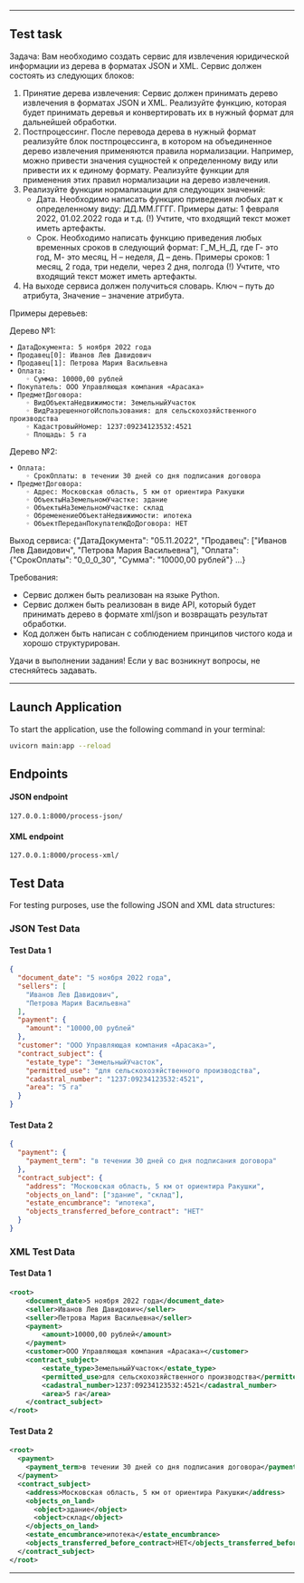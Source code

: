 
---

## Test task

Задача: Вам необходимо создать сервис для извлечения юридической информации из дерева в форматах JSON и XML. Сервис должен состоять из следующих блоков: 

1. Принятие дерева извлечения: Сервис должен принимать дерево извлечения в форматах JSON и XML. Реализуйте функцию, которая будет принимать деревья и конвертировать их в нужный формат для дальнейшей обработки. 
2. Постпроцессинг. После перевода дерева в нужный формат реализуйте блок постпроцессинга, в котором на объединенное дерево извлечения применяются правила нормализации. Например, можно привести значения сущностей к определенному виду или привести их к единому формату. Реализуйте функции для применения этих правил нормализации на дерево извлечения. 
3. Реализуйте функции нормализации для следующих значений: 
    - Дата. Необходимо написать функцию приведения любых дат к определенному виду: ДД.ММ.ГГГГ. Примеры даты: 1 февраля 2022, 01.02.2022 года и т.д. (!) Учтите, что входящий текст может иметь артефакты.
    - Срок. Необходимо написать функцию приведения любых временных сроков в следующий формат: Г_М_Н_Д, где Г- это год, М- это месяц, Н – неделя, Д – день. Примеры сроков: 1 месяц, 2 года, три недели, через 2 дня, полгода (!) Учтите, что входящий текст может иметь артефакты.
4. На выходе сервиса должен получиться словарь. Ключ – путь до атрибута, Значение – значение атрибута.

Примеры деревьев:

Дерево №1:

    • ДатаДокумента: 5 ноября 2022 года
    • Продавец[0]: Иванов Лев Давидович
    • Продавец[1]: Петрова Мария Васильевна
    • Оплата:
        ◦ Сумма: 10000,00 рублей
    • Покупатель: ООО Управляющая компания «Арасака»
    • ПредметДоговора:
        ◦ ВидОбъектаНедвижимости: ЗемельныйУчасток
        ◦ ВидРазрешенногоИспользования: для сельскохозяйственного производства 
        ◦ КадастровыйНомер: 1237:09234123532:4521
        ◦ Площадь: 5 га
Дерево №2:

    • Оплата:
        ◦ СрокОплаты: в течении 30 дней со дня подписания договора
    • ПредметДоговора:
        ◦ Адрес: Московская область, 5 км от ориентира Ракушки
        ◦ ОбъектыНаЗемельномУчастке: здание
        ◦ ОбъектыНаЗемельномУчастке: склад
        ◦ ОбременениеОбъектаНедвижимости: ипотека
        ◦ ОбъектПереданПокупателюДоДоговора: НЕТ

Выход сервиса:
{"ДатаДокумента": "05.11.2022",
 "Продавец": ["Иванов Лев Давидович", "Петрова Мария Васильевна"],
 "Оплата": {"СрокОплаты": "0_0_0_30", "Сумма": "10000,00 рублей"}
 ...}

Требования: 
- Сервис должен быть реализован на языке Python. 
- Сервис должен быть реализован в виде API, который будет принимать дерево в формате xml/json и возвращать результат обработки. 
- Код должен быть написан с соблюдением принципов чистого кода и хорошо структурирован. 

Удачи в выполнении задания! Если у вас возникнут вопросы, не стесняйтесь задавать.

---

## Launch Application

To start the application, use the following command in your terminal:

```bash
uvicorn main:app --reload
```

## Endpoints

#### JSON endpoint

```
127.0.0.1:8000/process-json/
```

#### XML endpoint
```
127.0.0.1:8000/process-xml/
```

## Test Data

For testing purposes, use the following JSON and XML data structures:

### JSON Test Data

#### Test Data 1

```json
{
  "document_date": "5 ноября 2022 года",
  "sellers": [
    "Иванов Лев Давидович",
    "Петрова Мария Васильевна"
  ],
  "payment": {
    "amount": "10000,00 рублей"
  },
  "customer": "ООО Управляющая компания «Арасака»",
  "contract_subject": {
    "estate_type": "ЗемельныйУчасток",
    "permitted_use": "для сельскохозяйственного производства",
    "cadastral_number": "1237:09234123532:4521",
    "area": "5 га"
  }
}
```

#### Test Data 2

```json
{
  "payment": {
    "payment_term": "в течении 30 дней со дня подписания договора"
  },
  "contract_subject": {
    "address": "Московская область, 5 км от ориентира Ракушки",
    "objects_on_land": ["здание", "склад"],
    "estate_encumbrance": "ипотека",
    "objects_transferred_before_contract": "НЕТ"
  }
}
```

### XML Test Data

#### Test Data 1

```xml
<root>
    <document_date>5 ноября 2022 года</document_date>
    <seller>Иванов Лев Давидович</seller>
    <seller>Петрова Мария Васильевна</seller>
    <payment>
        <amount>10000,00 рублей</amount>
    </payment>
    <customer>ООО Управляющая компания «Арасака»</customer>
    <contract_subject>
        <estate_type>ЗемельныйУчасток</estate_type>
        <permitted_use>для сельскохозяйственного производства</permitted_use>
        <cadastral_number>1237:09234123532:4521</cadastral_number>
        <area>5 га</area>
    </contract_subject>
</root>
```

#### Test Data 2

```xml
<root>
  <payment>
    <payment_term>в течении 30 дней со дня подписания договора</payment_term>
  </payment>
  <contract_subject>
    <address>Московская область, 5 км от ориентира Ракушки</address>
    <objects_on_land>
      <object>здание</object>
      <object>склад</object>
    </objects_on_land>
    <estate_encumbrance>ипотека</estate_encumbrance>
    <objects_transferred_before_contract>НЕТ</objects_transferred_before_contract>
  </contract_subject>
</root>
```

---